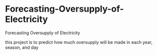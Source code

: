 # Forecasting-Oversupply-of-Electricity
Forecasting Oversupply of Electricity

this project is to predict how much oversupply will be made in each year, season, and day
